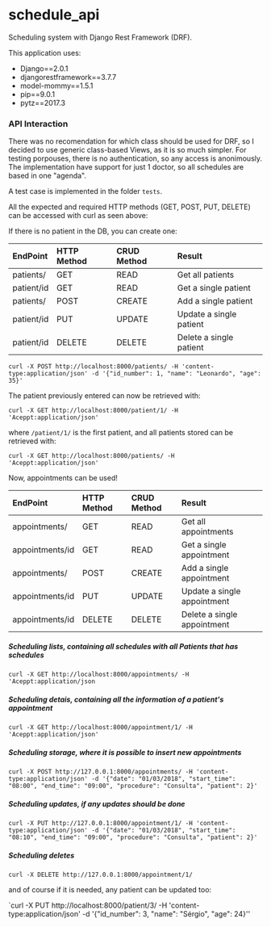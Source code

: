 # schedule_api
Scheduling system with Django Rest Framework (DRF).

This application uses:
* Django==2.0.1
* djangorestframework==3.7.7
* model-mommy==1.5.1
* pip==9.0.1
* pytz==2017.3

### API Interaction
There was no recomendation for which class should be used for DRF, so I decided to use generic class-based Views, as it is so much simpler. For testing porpouses, there is no authentication, so any access is anonimously. The implementation have support for just 1 doctor, so all schedules are based in one "agenda".

A test case is implemented in the folder `tests`.

All the expected and required HTTP methods (GET, POST, PUT, DELETE) can be accessed with curl as seen above:

If there is no patient in the DB, you can create one:

|EndPoint         |HTTP Method  |CRUD Method  |Result                   |
|:----------------|:------------|:------------|:------------------------|
|patients/        | GET         | READ        | Get all patients        |
|patient/id       | GET         | READ        | Get a single patient    |
|patients/        | POST        | CREATE      | Add a single patient    |
|patient/id       | PUT         | UPDATE      | Update a single patient |
|patient/id       | DELETE      | DELETE      | Delete a single patient |

`curl -X POST http://localhost:8000/patients/ -H 'content-type:application/json' -d '{"id_number": 1, "name": "Leonardo", "age": 35}'`

The patient previously entered can now be retrieved with:

`curl -X GET http://localhost:8000/patient/1/ -H 'Aceppt:application/json'`

where `/patient/1/` is the first patient, and all patients stored can be retrieved with:

`curl -X GET http://localhost:8000/patients/ -H 'Aceppt:application/json'`

Now, appointments can be used!

|EndPoint         |HTTP Method  |CRUD Method  |Result                      |
|:----------------|:------------|:------------|:---------------------------|
|appointments/    | GET         | READ        | Get all appointments       |
|appointments/id  | GET         | READ        | Get a single appointment   |
|appointments/    | POST        | CREATE      | Add a single appointment   |
|appointments/id  | PUT         | UPDATE      | Update a single appointment|
|appointments/id  | DELETE      | DELETE      | Delete a single appointment|

##### Scheduling lists, containing all schedules with all Patients that has schedules
`curl -X GET http://localhost:8000/appointments/ -H 'Aceppt:application/json`

##### Scheduling detais, containing all the information of a patient's appointment
`curl -X GET http://localhost:8000/appointment/1/ -H 'Aceppt:application/json'`

##### Scheduling storage, where it is possible to insert new appointments
`curl -X POST http://127.0.0.1:8000/appointments/ -H 'content-type:application/json' -d '{"date": "01/03/2018", "start_time": "08:00", "end_time": "09:00", "procedure": "Consulta", "patient": 2}'`

##### Scheduling updates, if any updates should be done
`curl -X PUT http://127.0.0.1:8000/appointment/1/ -H 'content-type:application/json' -d '{"date": "01/03/2018", "start_time": "08:10", "end_time": "09:00", "procedure": "Consulta", "patient": 2}'`

##### Scheduling deletes
`curl -X DELETE http://127.0.0.1:8000/appointment/1/`

and of course if it is needed, any patient can be updated too:

`curl -X PUT http://localhost:8000/patient/3/ -H 'content-type:application/json' -d '{"id_number": 3, "name": "Sérgio", "age": 24}''

